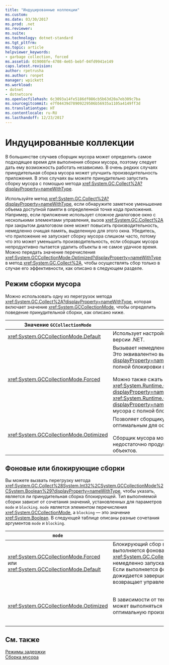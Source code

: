 ```yaml
---
title: "Индуцированные коллекции"
ms.custom: 
ms.date: 03/30/2017
ms.prod: .net
ms.reviewer: 
ms.suite: 
ms.technology: dotnet-standard
ms.tgt_pltfrm: 
ms.topic: article
helpviewer_keywords:
- garbage collection, forced
ms.assetid: 019008fe-4708-4e65-bebf-04fd9941e149
caps.latest.revision: 
author: rpetrusha
ms.author: ronpet
manager: wpickett
ms.workload:
- dotnet
- dotnetcore
ms.openlocfilehash: 6c3093a14fe5186df086cb5b63d20a7eb309c7ba
ms.sourcegitcommit: e7f04439d78909229506b56935a1105a4149ff3d
ms.translationtype: HT
ms.contentlocale: ru-RU
ms.lasthandoff: 12/23/2017
---
```

# <a name="induced-collections"></a>Индуцированные коллекции
В большинстве случаев сборщик мусора может определить самое подходящее время для выполнения сборки мусора, поэтому следует дать ему возможность работать независимо. В очень редких случаях принудительная сборка мусора может улучшить производительность приложения. В этих случаях вы можете принудительно запустить сборку мусора с помощью метода <xref:System.GC.Collect%2A?displayProperty=nameWithType>.  
  
 Используйте метод <xref:System.GC.Collect%2A?displayProperty=nameWithType>, если обнаружите заметное уменьшение объема доступной памяти в определенной точке кода приложения. Например, если приложение использует сложное диалоговое окно с несколькими элементами управления, вызов <xref:System.GC.Collect%2A> при закрытом диалоговом окне может повысить производительность, немедленно очищая память, выделенную для этого окна. Убедитесь, что приложение не запускает сборку мусора слишком часто, потому что это может уменьшить производительность, если сборщик мусора непродуктивно пытается удалить объекты в не самое удачное время. Можно передать значение перечисления <xref:System.GCCollectionMode.Optimized?displayProperty=nameWithType> в метод <xref:System.GC.Collect%2A>, чтобы осуществлять сбор только в случае его эффективности, как описано в следующем разделе.  
  
## <a name="gc-collection-mode"></a>Режим сборки мусора  
 Можно использовать одну из перегрузок метода <xref:System.GC.Collect%2A?displayProperty=nameWithType>, которая включает значение <xref:System.GCCollectionMode>, чтобы определить поведение принудительной сборки, как описано ниже.  
  
|Значение `GCCollectionMode`|Описание:|  
|------------------------------|-----------------|  
|<xref:System.GCCollectionMode.Default>|Использует настройку сборки мусора по умолчанию для текущей версии .NET.|  
|<xref:System.GCCollectionMode.Forced>|Вызывает немедленное выполнение принудительной сборки мусора. Это эквивалентно вызову перегрузки метода <xref:System.GC.Collect?displayProperty=nameWithType>. В результате образуется коллекция полной блокировки всех поколений.<br /><br /> Можно также сжать кучу больших объектов, установив для свойства <xref:System.Runtime.GCSettings.LargeObjectHeapCompactionMode%2A?displayProperty=nameWithType> значение <xref:System.Runtime.GCLargeObjectHeapCompactionMode.CompactOnce?displayProperty=nameWithType> перед запуском немедленной сборки мусора с полной блокировкой.|  
|<xref:System.GCCollectionMode.Optimized>|Позволяет сборщику мусора определить, является ли текущий момент оптимальным для освобождения объектов.<br /><br /> Сборщик мусора может определить, что сборка мусора будет недостаточно продуктивна, в этом случае он возвратится без удаления объектов.|  
  
## <a name="background-or-blocking-collections"></a>Фоновые или блокирующие сборки  
 Вы можете вызвать перегрузку метода <xref:System.GC.Collect%28System.Int32%2CSystem.GCCollectionMode%2CSystem.Boolean%29?displayProperty=nameWithType>, чтобы указать, является ли принудительная сборка блокирующей. Тип выполняемой сборки зависит от сочетания значений, установленных для параметров `mode` и `blocking`. `mode` является элементом перечисления <xref:System.GCCollectionMode>, а `blocking` — это значение <xref:System.Boolean>. В следующей таблице описаны разные сочетания аргументов `mode` и `blocking`.  
  
|`mode`|`blocking` = `true`|`blocking` = `false`|  
|------------|--------------------------|---------------------------|  
|<xref:System.GCCollectionMode.Forced> или <xref:System.GCCollectionMode.Default>|Блокирующий сбор выполнится, как только это станет возможным. Если в это время выполняется фоновая сборка и параметр поколения имеет значение 0 или 1, метод <xref:System.GC.Collect%28System.Int32%2CSystem.GCCollectionMode%2CSystem.Boolean%29> немедленно запускает блокирующую сборку и возвращает управление по ее завершении. Если выполняется фоновая сборка и параметр `generation` имеет значение 2, метод дожидается завершения фоновой сборки, активирует блокирующую сборку поколения 2 и возвращает управление.|Сборка выполнится, как только это станет возможным. Метод <xref:System.GC.Collect%28System.Int32%2CSystem.GCCollectionMode%2CSystem.Boolean%29> запрашивает фоновую сборку, но не гарантирует этот режим. В зависимости от обстоятельств может выполняться блокирующая сборка. Если фоновая сборка уже выполняется, метод возвращает управление немедленно.|  
|<xref:System.GCCollectionMode.Optimized>|В зависимости от текущего состояния сборщика мусора и значения параметра `generation` может выполняться блокирующая сборка. Сборщик мусора пытается обеспечить оптимальную производительность.|Сборка может быть выполнена в зависимости от состояния сборщика мусора. Метод <xref:System.GC.Collect%28System.Int32%2CSystem.GCCollectionMode%2CSystem.Boolean%29> запрашивает фоновую сборку, но не гарантирует этот режим. В зависимости от обстоятельств может выполняться блокирующая сборка. Сборщик мусора пытается обеспечить оптимальную производительность. Если фоновая сборка уже выполняется, метод возвращает управление немедленно.|  
  
## <a name="see-also"></a>См. также  
 [Режимы задержки](../../../docs/standard/garbage-collection/latency.md)  
 [Сборка мусора](../../../docs/standard/garbage-collection/index.md)

